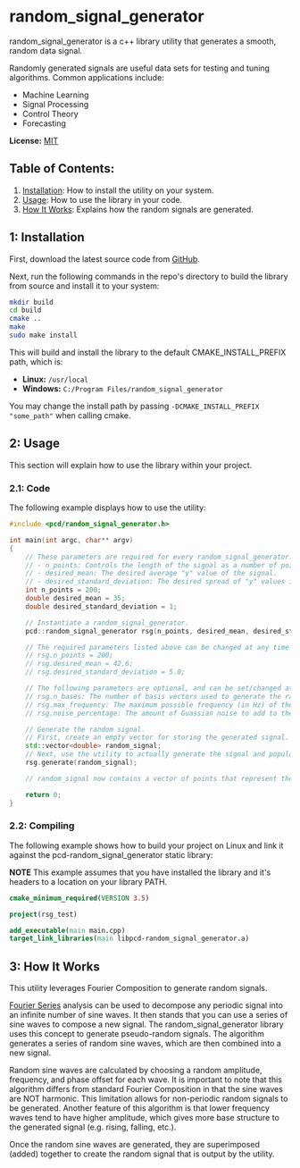 # random_signal_generator

random_signal_generator is a c++ library utility that generates a smooth, random data signal.

Randomly generated signals are useful data sets for testing and tuning algorithms.  Common applications include:
- Machine Learning
- Signal Processing
- Control Theory
- Forecasting

**License:** [MIT](https://choosealicense.com/licenses/mit/)

## Table of Contents:
1. [Installation](#installation): How to install the utility on your system.
2. [Usage](#usage): How to use the library in your code.
3. [How It Works](#howitworks): Explains how the random signals are generated.

## 1: Installation <a id="installation"></a>

First, download the latest source code from [GitHub](https://github.com/pcdangio/random_signal_generator/releases).

Next, run the following commands in the repo's directory to build the library from source and install it to your system:

```bash
mkdir build
cd build
cmake ..
make
sudo make install
```

This will build and install the library to the default CMAKE_INSTALL_PREFIX path, which is:
- **Linux:** ```/usr/local```
- **Windows:** ```C:/Program Files/random_signal_generator```

You may change the install path by passing ```-DCMAKE_INSTALL_PREFIX "some_path"``` when calling cmake.

## 2: Usage <a id="usage"></a>

This section will explain how to use the library within your project.

### 2.1: Code

The following example displays how to use the utility:

```cpp
#include <pcd/random_signal_generator.h>

int main(int argc, char** argv)
{
    // These parameters are required for every random_signal_generator:
    // - n_points: Controls the length of the signal as a number of points.
    // - desired_mean: The desired average "y" value of the signal.
    // - desired_standard_deviation: The desired spread of "y" values in the random signal.
    int n_points = 200;
    double desired_mean = 35;
    double desired_standard_deviation = 1;

    // Instantiate a random_signal_generator.
    pcd::random_signal_generator rsg(n_points, desired_mean, desired_standard_deviation);

    // The required parameters listed above can be changed at any time if desired:
    // rsg.n_points = 200;
    // rsg.desired_mean = 42.6;
    // rsg.desired_standard_deviation = 5.0;

    // The following parameters are optional, and can be set/changed at any time. See documentation for full explanations.
    // rsg.n_bases: The number of basis vectors used to generate the random signal. Default value is 50.
    // rsg.max_frequency: The maximum possible frequency (in Hz) of the basis vectors. Default value is 10.0 Hz.
    // rsg.noise_percentage: The amount of Guassian noise to add to the random signal, as a decimal percentage of the desired standard deviation. Default value is 0.

    // Generate the random signal.
    // First, create an empty vector for storing the generated signal.
    std::vector<double> random_signal;
    // Next, use the utility to actually generate the signal and populate it in the vector.
    rsg.generate(random_signal);

    // random_signal now contains a vector of points that represent the generated random signal.

    return 0;
}
```

### 2.2: Compiling

The following example shows how to build your project on Linux and link it against the pcd-random_signal_generator static library:

**NOTE** This example assumes that you have installed the library and it's headers to a location on your library PATH.

```cmake
cmake_minimum_required(VERSION 3.5)

project(rsg_test)

add_executable(main main.cpp)
target_link_libraries(main libpcd-random_signal_generator.a)
```

## 3: How It Works <a id="howitworks"></a>

This utility leverages Fourier Composition to generate random signals.

[Fourier Series](https://en.wikipedia.org/wiki/Fourier_series) analysis can be used to decompose any periodic signal into an infinite number of sine waves.  It then stands that you can use a series of sine waves to compose a new signal.  The random_signal_generator library uses this concept to generate pseudo-random signals.  The algorithm generates a series of random sine waves, which are then combined into a new signal.

Random sine waves are calculated by choosing a random amplitude, frequency, and phase offset for each wave.  It is important to note that this algorithm differs from standard Fourier Composition in that the sine waves are NOT harmonic.  This limitation allows for non-periodic random signals to be generated.  Another feature of this algorithm is that lower frequency waves tend to have higher amplitude, which gives more base structure to the generated signal (e.g. rising, falling, etc.).

Once the random sine waves are generated, they are superimposed (added) together to create the random signal that is output by the utility.